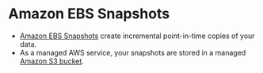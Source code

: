 # Amazon EBS Snapshots
- [Amazon EBS Snapshots](https://docs.aws.amazon.com/AWSEC2/latest/UserGuide/EBSSnapshots.html) create incremental point-in-time copies of your data.
- As a managed AWS service, your snapshots are stored in a managed [Amazon S3 bucket](../../3_ObjectStorageS3/Readme.md).

